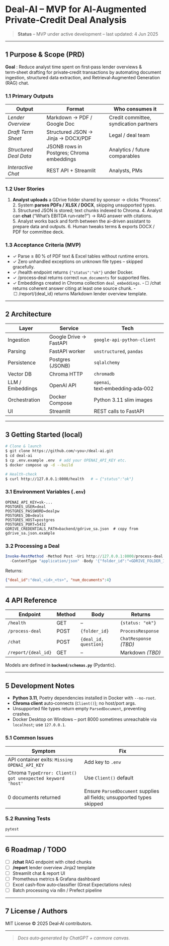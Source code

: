 # Deal‑AI – MVP for AI‑Augmented Private‑Credit Deal Analysis

> **Status** – MVP under active development – last updated: 4 Jun 2025

---

## 1 Purpose & Scope (PRD)

**Goal** : Reduce analyst time spent on first‑pass lender overviews & term‑sheet drafting for private‑credit transactions by automating document ingestion, structured data extraction, and Retrieval‑Augmented Generation (RAG) chat.

### 1.1 Primary Outputs

| Output                 | Format                                    | Who consumes it                        |
| ---------------------- | ----------------------------------------- | -------------------------------------- |
| *Lender Overview*      | Markdown → PDF / Google Doc               | Credit committee, syndication partners |
| *Draft Term Sheet*     | Structured JSON → Jinja → DOCX/PDF        | Legal / deal team                      |
| *Structured Deal Data* | JSONB rows in Postgres; Chroma embeddings | Analytics / future comparables         |
| *Interactive Chat*     | REST API + Streamlit                      | Analysts, PMs                          |

### 1.2 User Stories

1. **Analyst uploads** a GDrive folder shared by sponsor → clicks “Process”.
   2. System **parses PDFs / XLSX / DOCX**, skipping unsupported types.
   3. Structured JSON is stored; text chunks indexed to Chroma.
   4. Analyst can **chat** (“What’s EBITDA run‑rate?”) → RAG answer with citations.
   5. Analyst works back and forth between the ai-driven assistant to prepare data and outputs.
   6. Human tweaks terms & exports DOCX / PDF for committee deck.

### 1.3 Acceptance Criteria (MVP)

* ✓ Parse ≥ 80 % of PDF text & Excel tables without runtime errors.
* ✓ Zero unhandled exceptions on unknown file types – skipped gracefully.
* ✓ /health endpoint returns `{"status":"ok"}` under Docker.
* ✓ /process‑deal returns correct `num_documents` for supported files.
* ✓ Embeddings created in Chroma collection `deal_embeddings`.
  - ☐ /chat returns coherent answer citing at least one source chunk.
  - ☐ /report/{deal\_id} returns Markdown lender overview template.

---

## 2 Architecture

| Layer            | Service                | Tech                             |
| ---------------- | ---------------------- | -------------------------------- |
| Ingestion        | Google Drive → FastAPI | `google‑api‑python‑client`       |
| Parsing          | FastAPI worker         | `unstructured`, `pandas`         |
| Persistence      | Postgres (JSONB)       | `sqlalchemy`                     |
| Vector DB        | Chroma HTTP            | `chromadb`                       |
| LLM / Embeddings | OpenAI API             | `openai`, text‑embedding‑ada‑002 |
| Orchestration    | Docker Compose         | Python 3.11 slim images          |
| UI               | Streamlit              | REST calls to FastAPI            |

---

## 3 Getting Started (local)

```bash
# Clone & launch
$ git clone https://github.com/<you>/deal-ai.git
$ cd deal-ai
$ cp .env.example .env  # add your OPENAI_API_KEY etc.
$ docker compose up -d --build

# Health‑check
$ curl http://127.0.0.1:8000/health   # → {"status":"ok"}
```

### 3.1 Environment Variables (`.env`)

```
OPENAI_API_KEY=sk-...
POSTGRES_USER=deal
POSTGRES_PASSWORD=dealpw
POSTGRES_DB=deals
POSTGRES_HOST=postgres
POSTGRES_PORT=5432
GDRIVE_CREDENTIALS_PATH=backend/gdrive_sa.json  # copy from gdrive_sa.json.example
```

### 3.2 Processing a Deal

```powershell
Invoke-RestMethod -Method Post -Uri http://127.0.0.1:8000/process-deal `
  -ContentType "application/json" -Body '{"folder_id":"<GDRIVE_FOLDER_ID>"}'
```

Returns:

```json
{"deal_id":"deal_<id>_<ts>", "num_documents":4}
```

---

## 4 API Reference

| Endpoint            | Method | Body                  | Returns                |
| ------------------- | ------ | --------------------- | ---------------------- |
| `/health`           | GET    | –                     | `{status: "ok"}`       |
| `/process-deal`     | POST   | `{folder_id}`         | `ProcessResponse`      |
| `/chat`             | POST   | `{deal_id, question}` | `ChatResponse` *(TBD)* |
| `/report/{deal_id}` | GET    | –                     | Markdown *(TBD)*       |

Models are defined in **`backend/schemas.py`** (Pydantic).

---

## 5 Development Notes

* **Python 3.11**, Poetry dependencies installed in Docker with `--no-root`.
* **Chroma client** auto‑connects (`Client()`); no host/port args.
* Unsupported file types return empty `ParsedDocument`, preventing crashes.
* Docker Desktop on Windows – port 8000 sometimes unreachable via `localhost`; use `127.0.0.1`.

### 5.1 Common Issues

| Symptom                                                    | Fix                                                                    |
| ---------------------------------------------------------- | ---------------------------------------------------------------------- |
| API container exits: `Missing OPENAI_API_KEY`              | Add key to `.env`                                                      |
| Chroma `TypeError: Client() got unexpected keyword 'host'` | Use `Client()` default                                                 |
| 0 documents returned                                       | Ensure `ParsedDocument` supplies all fields; unsupported types skipped |

### 5.2 Running Tests

```bash
pytest
```

---

## 6 Roadmap / TODO

* [ ] **/chat** RAG endpoint with cited chunks
* [ ] **/report** lender overview Jinja2 template
* [ ] Streamlit chat & report UI
* [ ] Prometheus metrics & Grafana dashboard
* [ ] Excel cash‑flow auto‑classifier (Great Expectations rules)
* [ ] Batch processing via n8n / Prefect pipeline

---

## 7 License / Authors

MIT License © 2025 Deal‑AI contributors.

---

> *Docs auto‑generated by ChatGPT + canmore canvas.*
